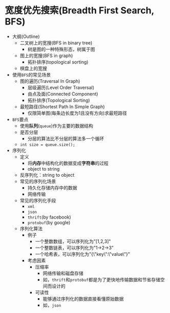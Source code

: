 # 宽度优先搜索(Breadth First Search, BFS)

* 大纲(Outline)
  * 二叉树上的宽搜(BFS in binary tree)
    * 树是图的一种特殊形态，树属于图
  * 图上的宽搜(BFS in graph)
    * 拓扑排序(topological sorting)
  * 棋盘上的宽搜
* 使用`BFS`的常见场景
  * 图的遍历(Traversal In Graph)
    * 层级遍历(Level Order Traversal)
    * 由点及面(Connected Component)
    * 拓扑排序(Topological Sorting)
  * 最短路径(Shortest Path In Simple Graph)
    * 仅限简单图(每条边长度为1且没有方向)求最短路径
* `BFS`要点
  * 使用**队列**(`queue`)作为主要的数据结构
  * 是否分层
    * 分层的算法比不分层的算法多一个循环
  * `int size = queue.size();`
* 序列化
  * 定义
    * 将**内存**中结构化的数据变成**字符串**的过程
    * object to string
  * 反序列化：string to object
  * 常见的序列化场景
    * 持久化存储内存中的数据
    * 网络传输
  * 常见的序列化手段
    * `xml`
    * `json`
    * `thrift`(by facebook)
    * `protobuf`(by google)
  * 序列化算法
    * 例子
      * 一个整数数组，可以序列化为"[1,2,3]"
      * 一个整数链表，可以序列化为"1->2->3"
      * 一个哈希表，可以序列化为"{\\"key\\":\\"value\\"}"
    * 考虑因素
      * 压缩率
        * 网络传输和磁盘存储
        * 如，`thrift`和`protobuf`都是为了更快地传输数据和节省存储空间而设计的
      * 可读性
        * 能够通过序列化的数据直接看懂原始数据
        * 如，`json`
